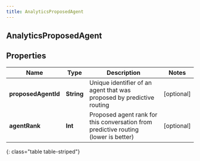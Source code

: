 ```yaml
---
title: AnalyticsProposedAgent
---
```

## AnalyticsProposedAgent

## Properties

|Name | Type | Description | Notes|
|------------ | ------------- | ------------- | -------------|
| **proposedAgentId** | **String** | Unique identifier of an agent that was proposed by predictive routing | [optional] |
| **agentRank** | **Int** | Proposed agent rank for this conversation from predictive routing (lower is better) | [optional] |
{: class="table table-striped"}


